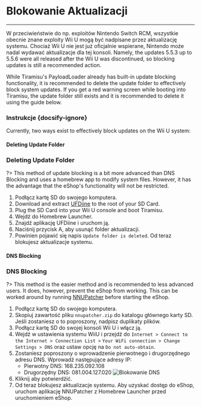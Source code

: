 # Blokowanie Aktualizacji
---
W przeciwieństwie do np. exploitów Nintendo Switch RCM, wszystkie obecnie znane exploity Wii U mogą być nadpisane przez aktualizację systemu. Chociaż Wii U nie jest już oficjalnie wspierane, Nintendo może nadal wydawać aktualizacje dla tej konsoli. Namely, the updates 5.5.3 up to 5.5.6 were all released after the Wii U was discontinued, so blocking updates is still a recommended action.

While Tiramisu's PayloadLoader already has built-in update blocking functionality, it is recommended to delete the update folder to effectively block system updates. If you get a red warning screen while booting into Tiramisu, the update folder still exists and it is recommended to delete it using the guide below.

### Instrukcje {docsify-ignore}

Currently, two ways exist to effectively block updates on the Wii U system:
<!-- tabs:start -->

#### **Deleting Update Folder**

### Deleting Update Folder

?> This method of update blocking is a bit more advanced than DNS Blocking and uses a homebrew app to modify system files. However, it has the advantage that the eShop's functionality will not be restricted.
1. Podłącz kartę SD do swojego komputera.
1. Download and extract [UFDiine](https://github.com/GaryOderNichts/UFDiine/releases/tag/v1.1) to the root of your SD Card.
1. Plug the SD Card into your Wii U console and boot Tiramisu.
1. Wejdź do Homebrew Launcher.
1. Znajdź aplikację UFDiine i uruchom ją.
1. Naciśnij przycisk A, aby usunąć folder aktualizacji.
1. Powinien pojawić się napis `Update folder is deleted`. Od teraz blokujesz aktualizacje systemu.

#### **DNS Blocking**

### DNS Blocking

?> This method is the easier method and is recommended to less advanced users. It does, however, prevent the eShop from working. This can be worked around by running [NNUPatcher](https://wiiubru.com/appstore/zips/nnupatcher.zip) before starting the eShop.
1. Podłącz kartę SD do swojego komputera.
1. Skopiuj zawartość pliku `nnupatcher.zip` do katalogu głównego karty SD. Jeśli zostaniesz o to poproszony, nadpisz duplikaty plików.
1. Podłącz kartę SD do swojej konsoli Wii U i włącz ją.
1. Wejdź w ustawienia systemu WiiU i przejdź do `Internet > Connect to the Internet > Connection List >` `Your WiFi connection > Change Settings > DNS` oraz ustaw opcję na `Do not auto-obtain`.
1. Zostaniesz poproszony o wprowadzenie pierwotnego i drugorzędnego adresu DNS. Wprowadź następujące adresy IP:
    - Pierwotny DNS: 168.235.092.108
    - Drugorzędny DNS: 081.004.127.020 <img src="docs/assets/img/DNS.png" alt="Blokowanie DNS" />
1. Kliknij aby potwierdźić.
1. Od teraz blokujesz aktualizacje systemu. Aby uzyskać dostęp do eShop, uruchom aplikację NNUPatcher z Homebrew Launcher przed uruchomieniem eShop.

<!-- tabs:end -->
